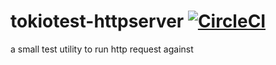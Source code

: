 # tokiotest-httpserver [![CircleCI](https://circleci.com/gh/iroco-co/tokiotest-httpserver/tree/main.svg?style=svg&circle-token=a1da75459de58e46b72e0bdb2e41c7e65cdefadc)](https://circleci.com/gh/iroco-co/tokiotest-httpserver/tree/main)

a small test utility to run http request against
